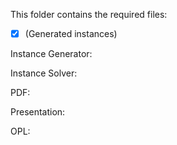 This folder contains the required files:
- [x] (Generated instances)

Instance Generator:

Instance Solver:

PDF:

Presentation:

OPL:
